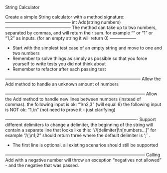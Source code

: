 String Calculator

Create a simple String calculator with a method signature:
———————————————
int Add(string numbers)
———————————————
The method can take up to two numbers, separated by commas, and will return their sum. 
for example “” or “1” or “1,2” as inputs.
(for an empty string it will return 0) 
——————
 - Start with the simplest test case of an empty string and move to one and two numbers
 - Remember to solve things as simply as possible so that you force yourself to write tests you did not think about
 - Remember to refactor after each passing test

———————————————————————————————
Allow the Add method to handle an unknown amount of numbers

————————————————————————————————
Allow the Add method to handle new lines between numbers (instead of commas).
the following input is ok: “1\n2,3” (will equal 6)
the following input is NOT ok: “1,\n” (not need to prove it - just clarifying)

——————————————————————————————-
Support different delimiters
to change a delimiter, the beginning of the string will contain a separate line that looks like this: “//[delimiter]\n[numbers…]” for example “//;\n1;2” should return three where the default delimiter is ‘;’ .

- The first line is optional. all existing scenarios should still be supported

————————————————————————————————
Calling Add with a negative number will throw an exception “negatives not allowed” - and the negative that was passed. 
